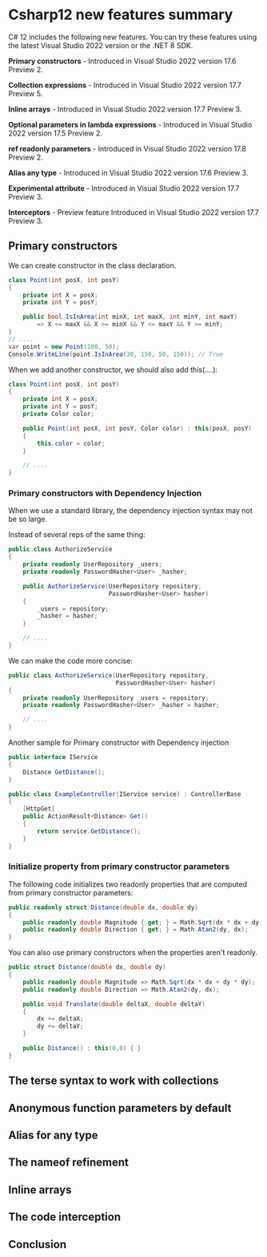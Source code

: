 # Csharp12 new features summary

C# 12 includes the following new features. You can try these features using the latest Visual Studio 2022 version or the .NET 8 SDK.

**Primary constructors** - Introduced in Visual Studio 2022 version 17.6 Preview 2.

**Collection expressions** - Introduced in Visual Studio 2022 version 17.7 Preview 5.

**Inline arrays** - Introduced in Visual Studio 2022 version 17.7 Preview 3.

**Optional parameters in lambda expressions** - Introduced in Visual Studio 2022 version 17.5 Preview 2.

**ref readonly parameters** - Introduced in Visual Studio 2022 version 17.8 Preview 2.

**Alias any type** - Introduced in Visual Studio 2022 version 17.6 Preview 3.

**Experimental attribute** - Introduced in Visual Studio 2022 version 17.7 Preview 3.

**Interceptors** - Preview feature Introduced in Visual Studio 2022 version 17.7 Preview 3.

## Primary constructors

We can create constructor in the class declaration.

```csharp
class Point(int posX, int posY)
{
    private int X = posX;
    private int Y = posY;

    public bool IsInArea(int minX, int maxX, int minY, int maxY)
        => X <= maxX && X >= minX && Y <= maxY && Y >= minY;
}
// ....
var point = new Point(100, 50);
Console.WriteLine(point.IsInArea(30, 150, 50, 150)); // True
```

When we add another constructor, we should also add this(....):

```csharp
class Point(int posX, int posY)
{
    private int X = posX;
    private int Y = posY;
    private Color color;

    public Point(int posX, int posY, Color color) : this(posX, posY)
    {
        this.color = color;
    }

    // ....
}
```

###  Primary constructors with Dependency Injection

When we use a standard library, the dependency injection syntax may not be so large.

Instead of several reps of the same thing:

```csharp
public class AuthorizeService
{
    private readonly UserRepository _users;
    private readonly PasswordHasher<User> _hasher;

    public AuthorizeService(UserRepository repository,
                            PasswordHasher<User> hasher)
    {
        _users = repository;
        _hasher = hasher;
    }

    // ....
}
```

We can make the code more concise:

```csharp
public class AuthorizeService(UserRepository repository, 
                              PasswordHasher<User> hasher)
{
    private readonly UserRepository _users = repository;
    private readonly PasswordHasher<User> _hasher = hasher;

    // ....
}
```

Another sample for Primary constructor with Dependency injection

```csharp
public interface IService
{
    Distance GetDistance();
}

public class ExampleController(IService service) : ControllerBase
{
    [HttpGet]
    public ActionResult<Distance> Get()
    {
        return service.GetDistance();
    }
}
```

### Initialize property from primary constructor parameters

The following code initializes two readonly properties that are computed from primary constructor parameters:

```csharp
public readonly struct Distance(double dx, double dy)
{
    public readonly double Magnitude { get; } = Math.Sqrt(dx * dx + dy * dy);
    public readonly double Direction { get; } = Math.Atan2(dy, dx);
}
```

You can also use primary constructors when the properties aren't readonly.

```csharp
public struct Distance(double dx, double dy)
{
    public readonly double Magnitude => Math.Sqrt(dx * dx + dy * dy);
    public readonly double Direction => Math.Atan2(dy, dx);

    public void Translate(double deltaX, double deltaY)
    {
        dx += deltaX;
        dy += deltaY;
    }

    public Distance() : this(0,0) { }
}
```



## The terse syntax to work with collections

## Anonymous function parameters by default

## Alias for any type

## The nameof refinement

## Inline arrays

## The code interception

## Conclusion
